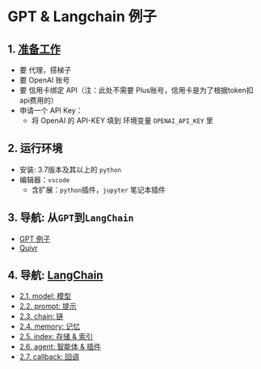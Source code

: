 # GPT & Langchain 例子

## 1. [准备工作](./src/share/00_setup.md)

+ 要 代理，搭梯子
+ 要 OpenAI 账号
+ 要 信用卡绑定 API（注：此处不需要 Plus账号，信用卡是为了根据token扣api费用的）
+ 申请一个 API Key：
    - 将 OpenAI 的 API-KEY 填到 环境变量 `OPENAI_API_KEY` 里

## 2. 运行环境

+ 安装: 3.7版本及其以上的 `python` 
+ 编辑器：`vscode`
    - 含扩展：`python`插件，`jupyter` 笔记本插件

## 3. 导航: 从`GPT`到`LangChain`

+ [GPT 例子](./src/share/01_chagpt.ipynb)
+ [Quivr](./src/share/02_quivr/README.md)

## 4. 导航: [LangChain](https://python.langchain.com/en/latest/)

+ [2.1. model: 模型](./src/components/01_model.ipynb)
+ [2.2. prompt: 提示](./src/components/02_prompt.ipynb)
+ [2.3. chain: 链](./src/components/03_chain.ipynb)
+ [2.4. memory: 记忆](./src/components/04_memory.ipynb)
+ [2.5. index: 存储 & 索引](./src/components/05_indexes.ipynb)
+ [2.6. agent: 智能体 & 插件](./src/components/06_agent.ipynb)
+ [2.7. callback: 回调](./src/components/07_callback.ipynb)